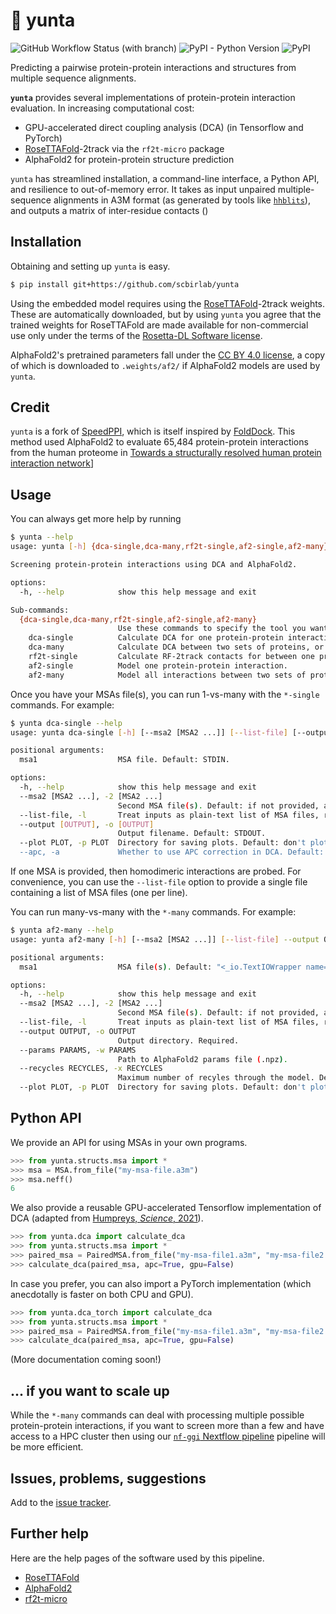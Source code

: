 # 🍐 yunta

![GitHub Workflow Status (with branch)](https://img.shields.io/github/actions/workflow/status/scbirlab/yunta/python-publish.yml)
![PyPI - Python Version](https://img.shields.io/pypi/pyversions/yunta)
![PyPI](https://img.shields.io/pypi/v/yunta)

Predicting a pairwise protein-protein interactions and structures from multiple sequence alignments.

**`yunta`** provides several implementations of protein-protein interaction evaluation. In increasing computational cost:

- GPU-accelerated direct coupling analysis (DCA) (in Tensorflow and PyTorch)
- [RoseTTAFold](https://github.com/RosettaCommons/RoseTTAFold)-2track via the `rf2t-micro` package
- AlphaFold2 for protein-protein structure prediction

`yunta` has streamlined installation, a command-line interface, a Python API, and resilience to out-of-memory error. It takes as input unpaired multiple-sequence alignments in A3M format (as generated by tools like [`hhblits`](https://github.com/soedinglab/hh-suite)), and outputs a matrix of inter-residue contacts ()

## Installation

Obtaining and setting up `yunta` is easy.

```bash
$ pip install git+https://github.com/scbirlab/yunta
```

Using the embedded model requires using the [RoseTTAFold](https://github.com/RosettaCommons/RoseTTAFold)-2track weights. These are automatically downloaded, but by using `yunta` you agree that the trained weights for RoseTTAFold are made available for non-commercial use only under the terms of the [Rosetta-DL Software license](https://files.ipd.uw.edu/pub/RoseTTAFold/Rosetta-DL_LICENSE.txt).

AlphaFold2's pretrained parameters fall under the [CC BY 4.0 license](https://creativecommons.org/licenses/by/4.0/legalcode), a copy of which is downloaded to `.weights/af2/` if AlphaFold2 models are used by `yunta`.

## Credit

`yunta` is a fork of [SpeedPPI](https://www.biorxiv.org/content/10.1101/2023.04.15.536993v1), which is itself inspired by [FoldDock](https://www.nature.com/articles/s41467-022-28865-w). This method used AlphaFold2 to evaluate 65,484 protein-protein interactions from the human proteome in [Towards a structurally resolved human protein interaction network](https://www.nature.com/articles/s41594-022-00910-8)]

## Usage 

You can always get more help by running

```bash
$ yunta --help
usage: yunta [-h] {dca-single,dca-many,rf2t-single,af2-single,af2-many} ...

Screening protein-protein interactions using DCA and AlphaFold2.

options:
  -h, --help            show this help message and exit

Sub-commands:
  {dca-single,dca-many,rf2t-single,af2-single,af2-many}
                        Use these commands to specify the tool you want to use.
    dca-single          Calculate DCA for one protein-protein interaction.
    dca-many            Calculate DCA between two sets of proteins, or all pairs in one set of proteins.
    rf2t-single         Calculate RF-2track contacts for between one protein and a series of others.
    af2-single          Model one protein-protein interaction.
    af2-many            Model all interactions between two sets of proteins, or all pairs in one set of proteins.
```

Once you have your MSAs file(s), you can run 1-vs-many with the `*-single` commands. For example:

```bash
$ yunta dca-single --help
usage: yunta dca-single [-h] [--msa2 [MSA2 ...]] [--list-file] [--output [OUTPUT]] [--plot PLOT] [--apc] [msa1]

positional arguments:
  msa1                  MSA file. Default: STDIN.

options:
  -h, --help            show this help message and exit
  --msa2 [MSA2 ...], -2 [MSA2 ...]
                        Second MSA file(s). Default: if not provided, all pairwise from msa1.
  --list-file, -l       Treat inputs as plain-text list of MSA files, rather than MSA filenames. Default: treat as MSA filenames.
  --output [OUTPUT], -o [OUTPUT]
                        Output filename. Default: STDOUT.
  --plot PLOT, -p PLOT  Directory for saving plots. Default: don't plot.
  --apc, -a             Whether to use APC correction in DCA. Default: don't apply correction.
```

If one MSA is provided, then homodimeric interactions are probed. For convenience, you can use the `--list-file` option to provide a single file containing a list of MSA files (one per line).

You can run many-vs-many with the `*-many` commands. For example:

```bash
$ yunta af2-many --help
usage: yunta af2-many [-h] [--msa2 [MSA2 ...]] [--list-file] --output OUTPUT [--params PARAMS] [--recycles RECYCLES] [--plot PLOT] [msa1 ...]

positional arguments:
  msa1                  MSA file(s). Default: "<_io.TextIOWrapper name='<stdin>' mode='r' encoding='utf-8'>".

options:
  -h, --help            show this help message and exit
  --msa2 [MSA2 ...], -2 [MSA2 ...]
                        Second MSA file(s). Default: if not provided, all pairwise from msa1.
  --list-file, -l       Treat inputs as plain-text list of MSA files, rather than MSA filenames. Default: treat as MSA filenames.
  --output OUTPUT, -o OUTPUT
                        Output directory. Required.
  --params PARAMS, -w PARAMS
                        Path to AlphaFold2 params file (.npz).
  --recycles RECYCLES, -x RECYCLES
                        Maximum number of recyles through the model. Default: "10".
  --plot PLOT, -p PLOT  Directory for saving plots. Default: don't plot.
```

## Python API

We provide an API for using MSAs in your own programs. 

```python
>>> from yunta.structs.msa import *
>>> msa = MSA.from_file("my-msa-file.a3m")
>>> msa.neff()
6
```

We also provide a reusable GPU-accelerated Tensorflow implementation of DCA (adapted from [Humpreys, _Science_, 2021](https://doi.org/10.1126/science.abm4805)).

```python
>>> from yunta.dca import calculate_dca
>>> from yunta.structs.msa import *
>>> paired_msa = PairedMSA.from_file("my-msa-file1.a3m", "my-msa-file2.a3m")
>>> calculate_dca(paired_msa, apc=True, gpu=False)
```

In case you prefer, you can also import a PyTorch implementation (which anecdotally is faster on both CPU and GPU).

```python
>>> from yunta.dca_torch import calculate_dca
>>> from yunta.structs.msa import *
>>> paired_msa = PairedMSA.from_file("my-msa-file1.a3m", "my-msa-file2.a3m")
>>> calculate_dca(paired_msa, apc=True, gpu=False)
```

(More documentation coming soon!)

## ... if you want to scale up

While the `*-many` commands can deal with processing multiple possible protein-protein interactions, if you want to screen more than a few and have access to a HPC cluster then using our [`nf-ggi` Nextflow pipeline](https://github.com/scbirlab/nf-ggi) pipeline will be more efficient. 

## Issues, problems, suggestions

Add to the [issue tracker](https://www.github.com/scbirlab/yunta/issues).

## Further help

Here are the help pages of the software used by this pipeline.

- [RoseTTAFold](https://github.com/RosettaCommons/RoseTTAFold)
- [AlphaFold2](https://github.com/google-deepmind/alphafold)
- [rf2t-micro](https://github.com/scbirlab/rf2t-micro)